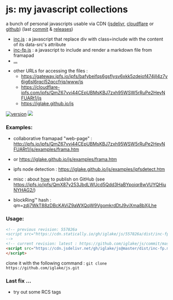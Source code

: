 # js: my javascript collections

<!-- vim: ft=markdown nospell
-->
a bunch of personal javascripts usable via CDN ([jsdelivr][jd], [cloudflare][cf] or [github][gh])
(last [commit](https://github.com/iglake/js/commit/) & [releases](https://github.com/iglake/js/releases))

 * [inc.js][1] : a javascript that replace div with class=include with the content of its data-src's attribute
 * [inc-fp.js][2] : a javascript to include and render a markdown file from framapad
 * [...](https://cdn.jsdelivr.net/gh/iglake/js@master/dist/)

[1]: https://cdn.jsdelivr.net/gh/iglake/js@master/dist/inc.js
[2]: https://cdn.jsdelivr.net/gh/iglake/js@master/dist/inc-fp.js



 * other URLs for accessing the files :
    - <https://gateway.ipfs.io/ipfs/bafybeifqs6gsflysv6xkk5zdeiof474jll4z7y6ig6sl6rqcl52qccfrjq/www/js>
    - <https://cloudflare-ipfs.com/ipfs/QmZ67vvi44CEpUBMsKBJ7zxh95WSW5rRuPe2HeyNFUARt1/js>
    - <https://iglake.github.io/js>

[![version](https://badge.fury.io/gh/iglake%2Fjs.svg)](https://badge.fury.io/gh/iglake%2Fjs)
[![](https://data.jsdelivr.com/v1/package/gh/iglake/js/badge)](https://www.jsdelivr.com/package/gh/iglake/js)

### Examples:

 * collaborative framapad "web-page" : <http://ipfs.io/ipfs/QmZ67vvi44CEpUBMsKBJ7zxh95WSW5rRuPe2HeyNFUARt1/js/examples/frama.htm>
 *  or <https://iglake.github.io/js/examples/frama.htm>

 *  ipfs node detection : <https://iglake.github.io/js/examples/ipfsdetect.htm>

 * misc : about [how](https://www.one-tab.com/page/XuCCeOg2SkSSwTD8JzvWfw) to publish on GitHub (see <https://ipfs.io/ipfs/QmX87y253JbdLWUcd5Qdd3HaBYpoiqr8wVUYQHiuNYHAG2/>)

 * blockRing™ hash : qm=[zdj7WkT88zDBcKAViZ9aWXQqW9VgomkrdDtJ9viXma8bXjLhe](http://gateway.ipfs.io/ipfs/zdj7WkT88zDBcKAViZ9aWXQqW9VgomkrdDtJ9viXma8bXjLhe)

### Usage:

```html
<!-- previous revision: 557826a
<script src="https://cdn.statically.io/gh/iglake/js/557826a/dist/inc-fp.js">
-->
<!-- current revision: latest : https://github.com/iglake/js/commit/master -->
<script src="https://cdn.jsdelivr.net/gh/iglake/js@master/dist/inc-fp.min.js">
</script>
 ```

[gh]: http://github.com/iglake/
[jd]: https://www.jsdelivr.com/package/gh/iglake/js
[cf]: https://cloudflare-ipfs.com/ipfs/QmZ67vvi44CEpUBMsKBJ7zxh95WSW5rRuPe2HeyNFUARt1/js

clone it with the following command :
  ```git clone https://github.com/iglake/js.git```

### Last fix ...

 - try out some RCS tags
